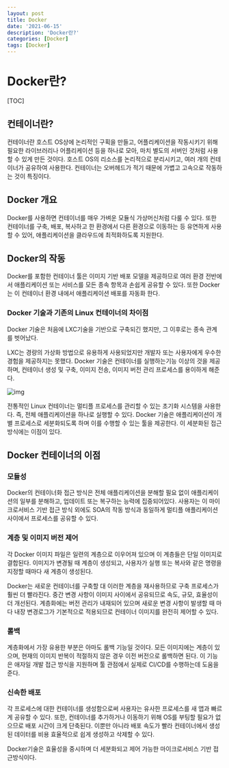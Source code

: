 ```yaml
---
layout: post
title: Docker
date: '2021-06-15'
description: 'Docker란?'
categories: [Docker]
tags: [Docker]
---
```

# Docker란?

[TOC]

## 컨테이너란?

컨테이너란 호스트 OS상에 논리적인 구획을 만들고, 어플리케이션을 작동시키기 위해 필요한 라이브러리나 어플리케이션 등을 하나로 모아, 마치 별도의 서버인 것처럼 사용할 수 있게 만든 것이다. 호스트 OS의 리소스를 논리적으로 분리시키고, 여러 개의 컨테이너가 공유하여 사용한다. 컨테이너는 오버헤드가 적기 때문에 가볍고 고속으로 작동하는 것이 특징이다.

## Docker 개요

Docker를 사용하면 컨테이너를 매우 가벼운 모듈식 가상머신처럼 다룰 수 있다. 또한 컨테이너를 구축, 배포, 복사하고 한 환경에서 다른 환경으로 이동하는 등 유연하게 사용할 수 있어, 애플리케이션을 클라우드에 최적화하도록 지원한다.

## Docker의 작동

Docker를 포함한 컨테이너 툴은 이미지 기반 배포 모델을 제공하므로 여러 환경 전반에서 애플리케이션 또는 서비스를 모든 종속 항목과 손쉽게 공유할 수 있다. 또한 Docker는 이 컨테이너 환경 내에서 애플리케이션 배포를 자동화 한다.

### Docker 기술과 기존의 Linux 컨테이너의 차이점

Docker 기술은 처음에 LXC기술을 기반으로 구축되긴 했지만, 그 이후로는 종속 관계를 벗어났다.

LXC는 경량의 가상화 방법으로 유용하게 사용되었지만 개발자 또는 사용자에게 우수한 경험을 제공하지는 못했다. Docker 기술은 컨테이너를 실행하는기능 이상의 것을 제공하며, 컨테이너 생성 및 구축, 이미지 전송, 이미지 버전 관리 프로세스를 용이하게 해준다.

![img](https://www.redhat.com/cms/managed-files/traditional-linux-containers-vs-docker_0.png)

전통적인 Linux 컨테이너는 멀티플 프로세스를 관리할 수 있는 초기화 시스템을 사용한다. 즉, 전체 애플리케이션을 하나로 실행할 수 있다. Docker 기술은 애플리케이션이 개별 프로세스로 세분화되도록 하며 이를 수행할 수 있는 툴을 제공한다. 이 세분화된 접근 방식에는 이점이 있다.



## Docker 컨테이너의 이점

### 모듈성

Docker의 컨테이너화 접근 방식은 전체 애플리케이션을 분해할 필요 없이 애플리케이션의 일부를 분해하고, 업데이트 또는 복구하는 능력에 집중되어있다. 사용자는 이 마이크로서비스 기반 접근 방식 외에도 SOA의 작동 방식과 동일하게 멀티플 애플리케이션 사이에서 프로세스를 공유할 수 있다.

### 계층 및 이미지 버전 제어

각 Docker 이미지 파일은 일련의 계층으로 이우어져 있으며 이 계층들은 단일 이미지로 결합된다. 이미지가 변경될 때 계층이 생성되고, 사용자가 실행 또는 복사와 같은 명령을 지정할 때마다 새 계층이 생성된다.

Docker는 새로운 컨테이너를 구축할 대 이러한 계층을 재사용하므로 구축 프로세스가 훨씬 더 빨라진다. 중간 변경 사항이 이미지 사이에서 공유되므로 속도, 규모, 효율성이 더 개선된다. 계층화에는 버전 관리가 내재되어 있으며 새로운 변경 사항이 발생할 때 마다 내장 변경로그가 기본적으로 적용되므로 컨테이너 이미지를 완전히 제어할 수 있다.

### 롤백

계층화에서 가장 유용한 부분은 아마도 롤백 기능일 것이다. 모든 이미지에는 계층이 있으며, 현재의 이미지 반복이 적절하지 않은 경우 이전 버전으로 롤백하면 된다. 이 기능은 애자일 개발 접근 방식을 지원하며 툴 관점에서 실제로 CI/CD를 수행하는데 도움을 준다.

### 신속한 배포

각 프로세스에 대한 컨테이너를 생성함으로써 사용자는 유사한 프로세스를 새 앱과 빠르게 공유할 수 있다. 또한, 컨테이너를 추가하거나 이동하기 위해 OS를 부팅할 필요가 없으므로 배포 시간이 크게 단축된다. 이뿐만 아니라 배포 속도가 빨라 컨테이너에서 생성된 데이터를 비용 효율적으로 쉽게 생성하고 삭제할 수 있다.



Docker기술은 효율성을 중시하며 더 세분화되고 제어 가능한 마이크로서비스 기반 접근방식이다.